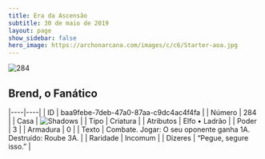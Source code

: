 ```yaml
---
title: Era da Ascensão
subtitle: 30 de maio de 2019
layout: page
show_sidebar: false
hero_image: https://archonarcana.com/images/c/c6/Starter-aoa.jpg
---
```


![284](https://cdn.keyforgegame.com/media/card_front/pt/435_284_Q5Q37W83J2QP_pt.png)

## Brend, o Fanático

|----|----|
| ID | baa9febe-7deb-47a0-87aa-c9dc4ac4f4fa |
| Número | 284 |
| Casa | ![Shadows](https://archonarcana.com/images/thumb/e/ee/Shadows.png/22px-Shadows.png "Sombras") |
| Tipo | Criatura |
| Atributos | Elfo • Ladrão |
| Poder | 3 |
| Armadura | 0 |
| Texto | Combate. Jogar: O seu oponente ganha 1A. Destruído: Roube 3A. |
| Raridade | Incomum |
| Dizeres | “Pegue, segure isso.” |
